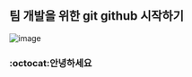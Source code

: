 ## 팀 개발을 위한 git github 시작하기

![image](https://github.com/user-attachments/assets/49b5ed89-a8af-480a-9240-6cb8380e2005)

### :octocat:안녕하세요
<!--
**hwanhyo/hwanhyo** is a ✨ _special_ ✨ repository because its `README.md` (this file) appears on your GitHub profile.

Here are some ideas to get you started:

- 🔭 지금 열심히 git 공부중이에요
- 🌱 마크다운 문법도 배워야겠죠??
- 👯 모두 함께 파이팅
- 🤔
